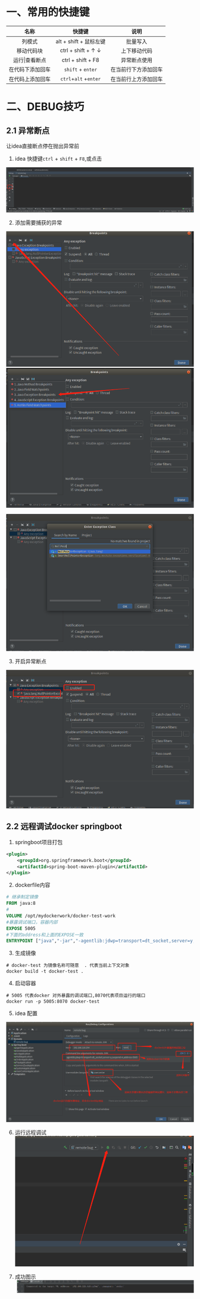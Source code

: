 # 一、常用的快捷键

|    名称    |            快捷键             |   说明   |
| :--------: | :---------------------------: | :------: |
|   列模式   |    alt + shift + 鼠标左键     | 批量写入 |
| 移动代码块 | ctrl + shift + &uarr; &darr;| 上下移动代码  |
|运行\|查看断点|ctrl + shift + F8|异常断点使用|
|在代码下添加回车|`shift` + `enter`|在当前行下方添加回车|
|在代码上添加回车|`ctrl`+`alt` +`enter`|在当前行上方添加回车|

# 二、DEBUG技巧

## 2.1 异常断点


让idea直接断点停在抛出异常前
1. idea 快捷键`ctrl` + `shift` + `F8`,或点击

![异常断点所在位置](img/异常断点所在位置.png)

2.  添加需要捕获的异常

![添加需要捕获异常.png](img/添加需要捕获异常.png)
![添加具体的异常类.png](img/添加具体的异常类.png)

![输入需要捕获的异常.png](img/输入需要捕获的异常.png)

3. 开启异常断点

![开启异常断点.png](img/开启异常断点.png)

## 2.2  远程调试docker springboot
1. springboot项目打包
```xml
<plugin>
    <groupId>org.springframework.boot</groupId>
    <artifactId>spring-boot-maven-plugin</artifactId>
</plugin>
```

2. dockerfile内容
```dockerfile
# 继承制定镜像
FROM java:8
#
VOLUME /opt/mydockerwork/docker-test-work
#暴露调试端口，容器内部
EXPOSE 5005
#下面的address和上面的EXPOSE一致
ENTRYPOINT ["java","-jar","-agentlib:jdwp=transport=dt_socket,server=y,suspend=n,address=5005","-Dspring.profiles.active=sit","docker-test.jar"]
```
3. 生成镜像
```shell
# docker-test 为镜像名称可随意  . 代表当前上下文对象
docker build -t docker-test .
```
4. 启动容器
```shell
# 5005 代表docker 对外暴露的调试端口,8070代表项目运行的端口
docker run -p 5005:8070 docker-test 
```
5. idea 配置

![idea远程调试配置详解.png](img/idea远程调试配置详解.png)

6. 运行远程调试
![运行远程调试.png](img/运行远程调试.png)

7. 成功图示
![成功示意.png](img/成功示意.png)